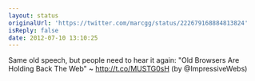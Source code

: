 ```yaml
---
layout: status
originalUrl: 'https://twitter.com/marcgg/status/222679168884813824'
isReply: false
date: 2012-07-10 13:10:25
---
```


Same old speech, but people need to hear it again: "Old Browsers Are Holding Back The Web" ~ http://t.co/MUSTG0sH (by @ImpressiveWebs)
